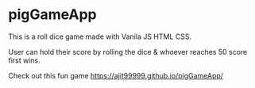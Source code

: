 # pigGameApp

This is a roll dice game made with Vanila JS HTML CSS.


User can hold their score by rolling the dice & whoever reaches 50 score first wins.

Check out this fun game https://ajit99999.github.io/pigGameApp/
